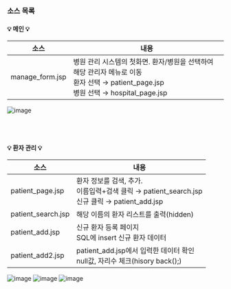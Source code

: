 ### 소스 목록

#### 💡 메인 💡
소스 | 내용
---- | ----
manage_form.jsp | 병원 관리 시스템의 첫화면. 환자/병원을 선택하여 해당 관리자 메뉴로 이동</BR> 환자 선택 → patient_page.jsp </BR>병원 선택 → hospital_page.jsp <BR>

![image](https://user-images.githubusercontent.com/85846475/123762673-fe515280-d8fd-11eb-9522-3754e60e48bf.png)

</BR></BR>

#### 💡 환자 관리 💡
소스 | 내용
---- | ----
patient_page.jsp | 환자 정보를 검색, 추가. </BR> 이름입력+검색 클릭 → patient_search.jsp </BR> 신규 클릭 → patient_add.jsp
patient_search.jsp | 해당 이름의 환자 리스트를 출력(hidden)
patient_add.jsp | 신규 환자 등록 페이지 </BR> SQL에 insert 신규 환자 데이터
patient_add2.jsp | patient_add.jsp에서 입력한 데이터 확인 </BR> null값, 자리수 체크(hisory back();)

![image](https://user-images.githubusercontent.com/85846475/123763706-078eef00-d8ff-11eb-8138-ae20280574e6.png)
![image](https://user-images.githubusercontent.com/85846475/123763910-3d33d800-d8ff-11eb-917c-dcfb5b0410da.png)
![image](https://user-images.githubusercontent.com/85846475/123896877-5e4b0600-d99d-11eb-8b91-6f727f045085.png)


